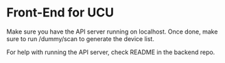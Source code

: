 # Front-End for UCU
Make sure you have the API server running on localhost. Once done, make sure to run /dummy/scan to generate the device list.

For help with running the API server, check README in the backend repo.

